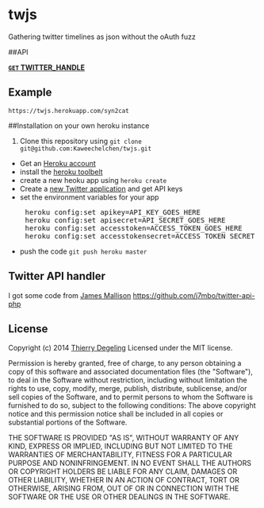 twjs
====

Gathering twitter timelines as json without the oAuth fuzz

##API

**[<code>GET</code> TWITTER_HANDLE](https://twjs.herokuapp.com/syn2cat)**

## Example

    https://twjs.herokuapp.com/syn2cat

##Installation on your own heroku instance

1. Clone this repository using `git clone git@github.com:Kaweechelchen/twjs.git`
* Get an [Heroku account](https://id.heroku.com/signup)
* install the [heroku toolbelt](https://toolbelt.heroku.com/)
* create a new heoku app using `heroku create`
* Create a [new Twitter application](https://apps.twitter.com/app/new) and get API keys
* set the environment variables for your app
<pre>
    heroku config:set apikey=API_KEY_GOES_HERE
    heroku config:set apisecret=API_SECRET_GOES_HERE
    heroku config:set accesstoken=ACCESS_TOKEN_GOES_HERE
    heroku config:set accesstokensecret=ACCESS_TOKEN_SECRET_GOES_HERE
</pre>
* push the code `git push heroku master`

## Twitter API handler

I got some code from [James Mallison](https://github.com/j7mbo) https://github.com/j7mbo/twitter-api-php

## License
Copyright (c) 2014 [Thierry Degeling](https://twitter.com/Kaweechelchen)
Licensed under the MIT license.

Permission is hereby granted, free of charge, to any person obtaining a copy of this software and associated documentation files (the "Software"), to deal in the Software without restriction, including without limitation the rights to use, copy, modify, merge, publish, distribute, sublicense, and/or sell copies of the Software, and to permit persons to whom the Software is furnished to do so, subject to the following conditions:
The above copyright notice and this permission notice shall be included in all copies or substantial portions of the Software.

THE SOFTWARE IS PROVIDED "AS IS", WITHOUT WARRANTY OF ANY KIND, EXPRESS OR IMPLIED, INCLUDING BUT NOT LIMITED TO THE WARRANTIES OF MERCHANTABILITY, FITNESS FOR A PARTICULAR PURPOSE AND NONINFRINGEMENT. IN NO EVENT SHALL THE AUTHORS OR COPYRIGHT HOLDERS BE LIABLE FOR ANY CLAIM, DAMAGES OR OTHER LIABILITY, WHETHER IN AN ACTION OF CONTRACT, TORT OR OTHERWISE, ARISING FROM, OUT OF OR IN CONNECTION WITH THE SOFTWARE OR THE USE OR OTHER DEALINGS IN THE SOFTWARE.

